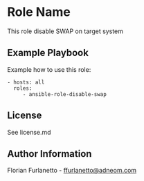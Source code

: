 Role Name
=========

This role disable SWAP on target system

Example Playbook
----------------

Example how to use this role:

    - hosts: all
      roles:
         - ansible-role-disable-swap

License
-------

See license.md

Author Information
------------------

Florian Furlanetto - ffurlanetto@adneom.com
